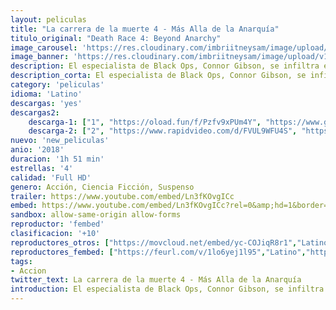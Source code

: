 ```yaml
---
layout: peliculas
title: "La carrera de la muerte 4 - Más Alla de la Anarquía"
titulo_original: "Death Race 4: Beyond Anarchy"
image_carousel: 'https://res.cloudinary.com/imbriitneysam/image/upload/v1542490056/muerte-poster-min.jpg'
image_banner: 'https://res.cloudinary.com/imbriitneysam/image/upload/v1542490056/muerte-banner-min.jpg'
description: El especialista de Black Ops, Connor Gibson, se infiltra en una prisión de máxima seguridad para derrotar al legendario conductor Frankenstein en una violenta y brutal carrera de autos.
description_corta: El especialista de Black Ops, Connor Gibson, se infiltra en una prisión de máxima seguridad para derrotar al legendario conductor Frankenstein en una violenta y brutal carrera de autos.
category: 'peliculas'
idioma: 'Latino'
descargas: 'yes'
descargas2:
    descarga-1: ["1", "https://oload.fun/f/Pzfv9xPUm4Y", "https://www.google.com/s2/favicons?domain=openload.co","OpenLoad","https://res.cloudinary.com/imbriitneysam/image/upload/v1541473684/mexico.png", "Latino", "Full HD"]
    descarga-2: ["2", "https://www.rapidvideo.com/d/FVUL9WFU4S", "https://www.google.com/s2/favicons?domain=www.rapidvideo.com","RapidVideo","https://res.cloudinary.com/imbriitneysam/image/upload/v1541473684/mexico.png", "Latino", "Full HD"]
nuevo: 'new_peliculas'
anio: '2018'
duracion: '1h 51 min'
estrellas: '4'
calidad: 'Full HD'
genero: Acción, Ciencia Ficción, Suspenso
trailer: https://www.youtube.com/embed/Ln3fKOvgICc
embed: https://www.youtube.com/embed/Ln3fKOvgICc?rel=0&amp;hd=1&border=0&wmode=opaque&enablejsapi=1&modestbranding=1&controls=1&showinfo=1
sandbox: allow-same-origin allow-forms
reproductor: 'fembed'
clasificacion: '+10'
reproductores_otros: ["https://movcloud.net/embed/yc-COJiqR8r1","Latino","https://gdriveplayer.co/embed2.php?link=NxZu7wR4kOZZWrQKGwgofgepjQm5uB9UxA1nfJIGydZmMEbqsrPrr2BeGC28uUSaRYHGZ%252Fwgr9KP%252B02dewScx8RMH0Rufyfq%252BAjBIA1Jj%252FK%252BUuDXNaUdtlc0dKc0Ww4Z22mIj5ppB%252BHNKaiHhWlNAvi%252FYYfB%252FpSRjDBCdgsYnsV2O2Jk5Xy2kXYyh84yEHQ9xhBJYDwvpnGng050c71GxsAVBhqDy5aD0MI5XvKy%252Boj8pggU6pp2vxbhqvdFOFyCKiezG%252BfaW8wl2wVCCDUzgW9bXCidgF2BC3yqWwhcqLhoWaD5qpfVr%252BJZQW1%252FPpAzIsG43c7qvM0j4wngpOfVwsif3fzsyHCZFjDkcnhuDjOA%253D%253D","Latino","https://gdriveplayer.me/embed2.php?link=920RB%252FVxb1M4DhZl0gVGsA38GFLQSnOJAE5VHxsp4bzMuDJXWPddmmpnKw1ONDQFItPeSPzcDbiWgnqXU6NR2E3MXcPpuxLzSZozMyY0PNFsc3jkWumJHCzOiPg151bWehrYfY2ZEZfifZaBsuVj0AtLaPyLtvP7m8A1Eo8Kfps2XGfnrHl%252BVbGoO0wH71LA4Y%252FcvzkNF0CU9PyJkwfC74","Latino","https://mstream.website/edv679i1od5m","Latino"]
reproductores_fembed: ["https://feurl.com/v/1lo6yej1l95","Latino","https://feurl.com/v/8g9d8rxrpvy","Latino","https://feurl.com/v/809e5gqw179","Latino"]
tags:
- Accion
twitter_text: La carrera de la muerte 4 - Más Alla de la Anarquía
introduction: El especialista de Black Ops, Connor Gibson, se infiltra en una prisión de máxima seguridad para derrotar al legendario conductor Frankenstein en una violenta y brutal carrera de autos.
---
```












